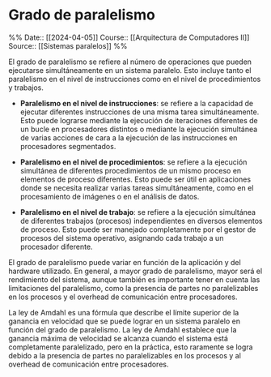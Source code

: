 # Grado de paralelismo

%%
Date:: [[2024-04-05]]
Course:: [[Arquitectura de Computadores II]]
Source:: [[Sistemas paralelos]]
%%


El grado de paralelismo se refiere al número de operaciones que pueden ejecutarse simultáneamente en un sistema paralelo. Esto incluye tanto el paralelismo en el nivel de instrucciones como en el nivel de procedimientos y trabajos.

- **Paralelismo en el nivel de instrucciones**: se refiere a la capacidad de ejecutar diferentes instrucciones de una misma tarea simultáneamente. Esto puede lograrse mediante la ejecución de iteraciones diferentes de un bucle en procesadores distintos o mediante la ejecución simultánea de varias acciones de cara a la ejecución de las instrucciones en procesadores segmentados.

- **Paralelismo en el nivel de procedimientos**: se refiere a la ejecución simultánea de diferentes procedimientos de un mismo proceso en elementos de proceso diferentes. Esto puede ser útil en aplicaciones donde se necesita realizar varias tareas simultáneamente, como en el procesamiento de imágenes o en el análisis de datos.

- **Paralelismo en el nivel de trabajo**: se refiere a la ejecución simultánea de diferentes trabajos (procesos) independientes en diversos elementos de proceso. Esto puede ser manejado completamente por el gestor de procesos del sistema operativo, asignando cada trabajo a un procesador diferente.

El grado de paralelismo puede variar en función de la aplicación y del hardware utilizado. En general, a mayor grado de paralelismo, mayor será el rendimiento del sistema, aunque también es importante tener en cuenta las limitaciones del paralelismo, como la presencia de partes no paralelizables en los procesos y el overhead de comunicación entre procesadores.

La ley de Amdahl es una fórmula que describe el límite superior de la ganancia en velocidad que se puede lograr en un sistema paralelo en función del grado de paralelismo. La ley de Amdahl establece que la ganancia máxima de velocidad se alcanza cuando el sistema está completamente paralelizado, pero en la práctica, esto raramente se logra debido a la presencia de partes no paralelizables en los procesos y al overhead de comunicación entre procesadores.


